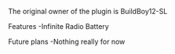The original owner of the plugin is BuildBoy12-SL

Features
-Infinite Radio Battery

Future plans
-Nothing really for now
